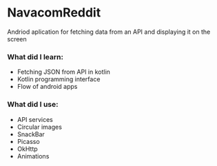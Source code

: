 # NavacomReddit

Andriod aplication for fetching data from an API and displaying it on the screen

### What did I learn:
* Fetching JSON from API in kotlin
* Kotlin programming interface
* Flow of android apps

### What did I use:
* API services
* Circular images
* SnackBar
* Picasso
* OkHttp
* Animations
